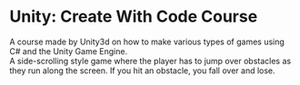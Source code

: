 # Unity: Create With Code Course
A course made by Unity3d on how to make various types of games using C# and the Unity Game Engine. <br>
A side-scrolling style game where the player has to jump over obstacles as they run along the screen. If you hit an obstacle, you fall over and lose.
